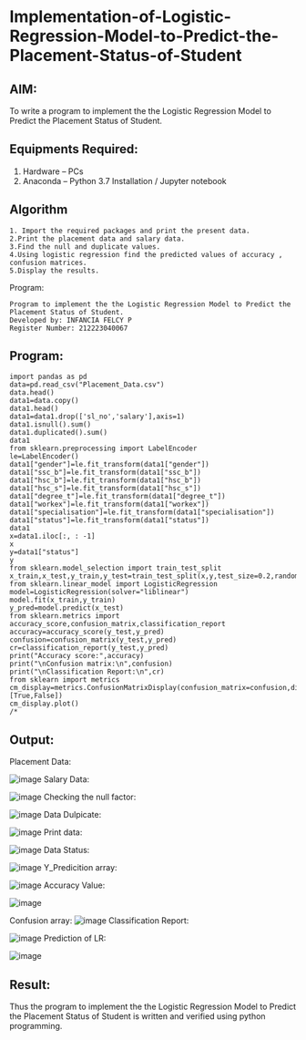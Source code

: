 # Implementation-of-Logistic-Regression-Model-to-Predict-the-Placement-Status-of-Student

## AIM:
To write a program to implement the the Logistic Regression Model to Predict the Placement Status of Student.

## Equipments Required:
1. Hardware – PCs
2. Anaconda – Python 3.7 Installation / Jupyter notebook

## Algorithm
```
1. Import the required packages and print the present data.
2.Print the placement data and salary data.
3.Find the null and duplicate values.
4.Using logistic regression find the predicted values of accuracy , confusion matrices.
5.Display the results.
```
Program:
```
Program to implement the the Logistic Regression Model to Predict the Placement Status of Student.
Developed by: INFANCIA FELCY P
Register Number: 212223040067
```
   
   

## Program:
```
import pandas as pd
data=pd.read_csv("Placement_Data.csv")
data.head()
data1=data.copy()
data1.head()
data1=data1.drop(['sl_no','salary'],axis=1)
data1.isnull().sum()
data1.duplicated().sum()
data1
from sklearn.preprocessing import LabelEncoder
le=LabelEncoder()
data1["gender"]=le.fit_transform(data1["gender"])
data1["ssc_b"]=le.fit_transform(data1["ssc_b"])
data1["hsc_b"]=le.fit_transform(data1["hsc_b"])
data1["hsc_s"]=le.fit_transform(data1["hsc_s"])
data1["degree_t"]=le.fit_transform(data1["degree_t"])
data1["workex"]=le.fit_transform(data1["workex"])
data1["specialisation"]=le.fit_transform(data1["specialisation"])
data1["status"]=le.fit_transform(data1["status"])
data1
x=data1.iloc[:, : -1]
x
y=data1["status"]
y
from sklearn.model_selection import train_test_split
x_train,x_test,y_train,y_test=train_test_split(x,y,test_size=0.2,random_state=0)
from sklearn.linear_model import LogisticRegression
model=LogisticRegression(solver="liblinear")
model.fit(x_train,y_train)
y_pred=model.predict(x_test)
from sklearn.metrics import accuracy_score,confusion_matrix,classification_report
accuracy=accuracy_score(y_test,y_pred)
confusion=confusion_matrix(y_test,y_pred)
cr=classification_report(y_test,y_pred)
print("Accuracy score:",accuracy)
print("\nConfusion matrix:\n",confusion)
print("\nClassification Report:\n",cr)
from sklearn import metrics
cm_display=metrics.ConfusionMatrixDisplay(confusion_matrix=confusion,display_labels=[True,False])
cm_display.plot()
/*

```

## Output:
Placement Data:

![image](https://github.com/user-attachments/assets/9cdd5a76-650b-4b85-98bc-af94831ce849)
Salary Data:

![image](https://github.com/user-attachments/assets/a60952da-254c-49ed-b85a-38c27f943637)
Checking the null factor:

![image](https://github.com/user-attachments/assets/fcd07b64-3a22-4bc5-9c3f-6e058b894118)
Data Dulpicate:

![image](https://github.com/user-attachments/assets/2ed3ec6e-1f13-4df0-af25-69615df10f1a)
Print data:

![image](https://github.com/user-attachments/assets/2ed55e86-29e1-4848-8097-6920e3b90f37)
Data Status:

![image](https://github.com/user-attachments/assets/6551023c-6b9b-4974-a147-b799553b76bc)
Y_Predicition array:

![image](https://github.com/user-attachments/assets/591e82e1-5f68-4341-8479-d05b9f203a9b)
Accuracy Value:

![image](https://github.com/user-attachments/assets/fffac4cd-f8de-4ec4-bd1e-ac566baffdd9)

Confusion array:
![image](https://github.com/user-attachments/assets/069a5921-64a9-4861-bec1-ea6c68dcb127)
Classification Report:

![image](https://github.com/user-attachments/assets/f084bad9-ca8c-476e-82fb-cb36636e1853)
Prediction of LR:

![image](https://github.com/user-attachments/assets/e20295a6-bdea-43fb-842b-6269c9807ad3)






## Result:
Thus the program to implement the the Logistic Regression Model to Predict the Placement Status of Student is written and verified using python programming.
